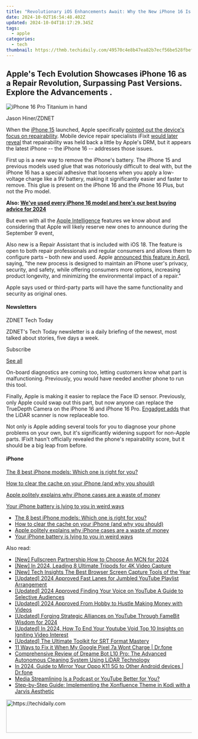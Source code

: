 ```yaml
---
title: "Revolutionary iOS Enhancements Await: Why the New iPhone 16 Is Worth Your Attention"
date: 2024-10-02T16:54:48.402Z
updated: 2024-10-04T18:17:29.345Z
tags:
  - apple
categories:
  - tech
thumbnail: https://thmb.techidaily.com/49570c4e8b47ea82b7ecf56be528fbefc2ec46d8620a3399012917fa562508d1.jpg
---
```


## Apple's Tech Evolution Showcases iPhone 16 as a Repair Revolution, Surpassing Past Versions. Explore the Advancements .

![iPhone 16 Pro Titanium in hand](https://www.zdnet.com/a/img/resize/cf4ae60457e5d8a5c7096db16e3bfc907667ab07/2024/09/10/0f784f0e-a488-455f-a023-b5944c0354ef/iphone-16-pro-titanium-in-hand.jpg?auto=webp&width=1280)

Jason Hiner/ZDNET

When the [iPhone 15](https://www.zdnet.com/article/iphone-15-plus-review/) launched, Apple specifically [pointed out the device's focus on repairability](https://www.zdnet.com/article/why-iphone-15-isnt-as-repairable-as-apple-wants-you-to-believe/). Mobile device repair specialists iFixit [would later reveal](https://www.ifixit.com/News/82867/iphone-15-teardown-reveals-software-lockdown) that repairability was held back a little by Apple's DRM, but it appears the latest iPhone -- the iPhone 16 -- addresses those issues.

First up is a new way to remove the iPhone's battery. The iPhone 15 and previous models used glue that was notoriously difficult to deal with, but the iPhone 16 has a special adhesive that loosens when you apply a low-voltage charge like a 9V battery, making it significantly easier and faster to remove. This glue is present on the iPhone 16 and the iPhone 16 Plus, but not the Pro model.

**Also: [We've used every iPhone 16 model and here's our best buying advice for 2024](https://www.zdnet.com/article/iphone-16-pro-max-buying-advice-2024/)**

But even with all the [Apple Intelligence](https://www.zdnet.com/article/what-is-apple-intelligence-everything-to-know-about-ai-features-coming-to-iphones-macs-and-ipads/) features we know about and considering that Apple will likely reserve new ones to announce during the September 9 event,

Also new is a Repair Assistant that is included with iOS 18\. The feature is open to both repair professionals and regular consumers and allows them to configure parts – both new and used. Apple [announced this feature in April](https://www.apple.com/newsroom/2024/04/apple-to-expand-repair-options-with-support-for-used-genuine-parts/), saying, "the new process is designed to maintain an iPhone user's privacy, security, and safety, while offering consumers more options, increasing product longevity, and minimizing the environmental impact of a repair." 

Apple says used or third-party parts will have the same functionality and security as original ones.

#### Newsletters

ZDNET Tech Today

ZDNET's Tech Today newsletter is a daily briefing of the newest, most talked about stories, five days a week.

 Subscribe

[See all](https://www.zdnet.com/newsletters/)

On-board diagnostics are coming too, letting customers know what part is malfunctioning. Previously, you would have needed another phone to run this tool.

Finally, Apple is making it easier to replace the Face ID sensor. Previously, only Apple could swap out this part, but now anyone can replace the TrueDepth Camera on the iPhone 16 and iPhone 16 Pro. [Engadget adds](https://www.engadget.com/mobile/smartphones/apple-reveals-how-its-made-the-iphone-16-series-much-easier-to-repair-120055256.html) that the LiDAR scanner is now replaceable too.

Not only is Apple adding several tools for you to diagnose your phone problems on your own, but it's significantly widening support for non-Apple parts. IFixIt hasn't officially revealed the phone's repairability score, but it should be a big leap from before.

#### iPhone

[The 8 best iPhone models: Which one is right for you?](https://www.zdnet.com/article/best-iphone/ "The 8 best iPhone models: Which one is right for you?")

[How to clear the cache on your iPhone (and why you should)](https://www.zdnet.com/article/how-to-clear-cache-on-iphone-and-why-you-should/ "How to clear the cache on your iPhone (and why you should)")

[Apple politely explains why iPhone cases are a waste of money](https://www.zdnet.com/article/apple-politely-explains-why-iphone-cases-are-a-waste-of-money/ "Apple politely explains why iPhone cases are a waste of money")

[Your iPhone battery is lying to you in weird ways](https://www.zdnet.com/article/your-iphone-battery-is-lying-to-you-in-weird-ways/ "Your iPhone battery is lying to you in weird ways")

* [The 8 best iPhone models: Which one is right for you?](https://www.zdnet.com/article/best-iphone/ "The 8 best iPhone models: Which one is right for you?")
* [How to clear the cache on your iPhone (and why you should)](https://www.zdnet.com/article/how-to-clear-cache-on-iphone-and-why-you-should/ "How to clear the cache on your iPhone (and why you should)")
* [Apple politely explains why iPhone cases are a waste of money](https://www.zdnet.com/article/apple-politely-explains-why-iphone-cases-are-a-waste-of-money/ "Apple politely explains why iPhone cases are a waste of money")
* [Your iPhone battery is lying to you in weird ways](https://www.zdnet.com/article/your-iphone-battery-is-lying-to-you-in-weird-ways/ "Your iPhone battery is lying to you in weird ways")

<ins class="adsbygoogle"
     style="display:block"
     data-ad-format="autorelaxed"
     data-ad-client="ca-pub-7571918770474297"
     data-ad-slot="1223367746"></ins>

<ins class="adsbygoogle"
     style="display:block"
     data-ad-client="ca-pub-7571918770474297"
     data-ad-slot="8358498916"
     data-ad-format="auto"
     data-full-width-responsive="true"></ins>

<span class="atpl-alsoreadstyle">Also read:</span>
<div><ul>
<li><a href="https://eaxpv-info.techidaily.com/new-fullscreen-partnership-how-to-choose-an-mcn-for-2024/"><u>[New] Fullscreen Partnership How to Choose An MCN for 2024</u></a></li>
<li><a href="https://fox-http.techidaily.com/new-in-2024-leading-8-ultimate-tripods-for-4k-video-capture/"><u>[New] In 2024, Leading 8 Ultimate Tripods for 4K Video Capture</u></a></li>
<li><a href="https://remote-screen-capture.techidaily.com/new-tech-insights-the-best-browser-screen-capture-tools-of-the-year/"><u>[New] Tech Insights The Best Browser Screen Capture Tools of the Year</u></a></li>
<li><a href="https://eaxpv-info.techidaily.com/updated-2024-approved-fast-lanes-for-jumbled-youtube-playlist-arrangement/"><u>[Updated] 2024 Approved Fast Lanes for Jumbled YouTube Playlist Arrangement</u></a></li>
<li><a href="https://eaxpv-info.techidaily.com/updated-2024-approved-finding-your-voice-on-youtube-a-guide-to-selective-audiences/"><u>[Updated] 2024 Approved Finding Your Voice on YouTube A Guide to Selective Audiences</u></a></li>
<li><a href="https://eaxpv-info.techidaily.com/updated-2024-approved-from-hobby-to-hustle-making-money-with-videos/"><u>[Updated] 2024 Approved From Hobby to Hustle Making Money with Videos</u></a></li>
<li><a href="https://eaxpv-info.techidaily.com/updated-forging-strategic-alliances-on-youtube-through-famebit-wisdom-for-2024/"><u>[Updated] Forging Strategic Alliances on YouTube Through FameBit Wisdom for 2024</u></a></li>
<li><a href="https://eaxpv-info.techidaily.com/updated-in-2024-how-to-end-your-youtube-void-top-10-insights-on-igniting-video-interest/"><u>[Updated] In 2024, How To End Your Youtube Void Top 10 Insights on Igniting Video Interest</u></a></li>
<li><a href="https://some-guidance.techidaily.com/updated-the-ultimate-toolkit-for-srt-format-mastery/"><u>[Updated] The Ultimate Toolkit for SRT Format Mastery</u></a></li>
<li><a href="https://howto.techidaily.com/11-ways-to-fix-it-when-my-google-pixel-7a-wont-charge-drfone-by-drfone-fix-android-problems-fix-android-problems/"><u>11 Ways to Fix it When My Google Pixel 7a Wont Charge | Dr.fone</u></a></li>
<li><a href="https://buynow-info.techidaily.com/comprehensive-review-of-dreame-bot-l10-pro-the-advanced-autonomous-cleaning-system-using-lidar-technology/"><u>Comprehensive Review of Dreame Bot L10 Pro: The Advanced Autonomous Cleaning System Using LiDAR Technology</u></a></li>
<li><a href="https://screen-mirror.techidaily.com/in-2024-guide-to-mirror-your-oppo-k11-5g-to-other-android-devices-drfone-by-drfone-android/"><u>In 2024, Guide to Mirror Your Oppo K11 5G to Other Android devices | Dr.fone</u></a></li>
<li><a href="https://extra-information.techidaily.com/media-streamlining-is-a-podcast-or-youtube-better-for-you/"><u>Media Streamlining Is a Podcast or YouTube Better for You?</u></a></li>
<li><a href="https://some-knowledge.techidaily.com/step-by-step-guide-implementing-the-xonfluence-theme-in-kodi-with-a-jarvis-aesthetic/"><u>Step-by-Step Guide: Implementing the Xonfluence Theme in Kodi with a Jarvis Aesthetic</u></a></li>
</ul></div>

<!-- affiliate ads begin -->
<a href="https://unicoeye.pxf.io/c/5597632/2134493/18498" target="_top" id="2134493">
  <img src="//a.impactradius-go.com/display-ad/18498-2134493" border="0" alt="https://techidaily.com" width="728" height="90"/>
</a>
<img height="0" width="0" src="https://unicoeye.pxf.io/i/5597632/2134493/18498" style="position:absolute;visibility:hidden;" border="0" />
<!-- affiliate ads end -->

